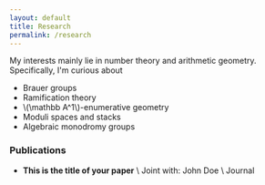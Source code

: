 ```yaml
---
layout: default
title: Research
permalink: /research
---
```


My interests mainly lie in number theory and arithmetic geometry. Specifically, I'm curious about

- Brauer groups
- Ramification theory
- \\(\mathbb A^1\\)-enumerative geometry
- Moduli spaces and stacks
- Algebraic monodromy groups


### Publications
- **This is the title of your paper** \\
Joint with: John Doe  \\
Journal